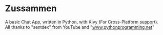 # Zussammen
 A basic Chat App, written in Python, with Kivy (For Cross-Platform support). All thanks to "sentdex" from YouTube and "www.pythonprogramming.net"
